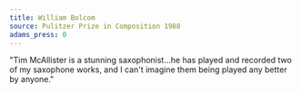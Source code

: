 ```yaml
---
title: William Bolcom
source: Pulitzer Prize in Composition 1988
adams_press: 0
---
```

"Tim McAllister is a stunning saxophonist&#8230;he has played and recorded two of my saxophone works, and I can't imagine them being played any better by anyone."
